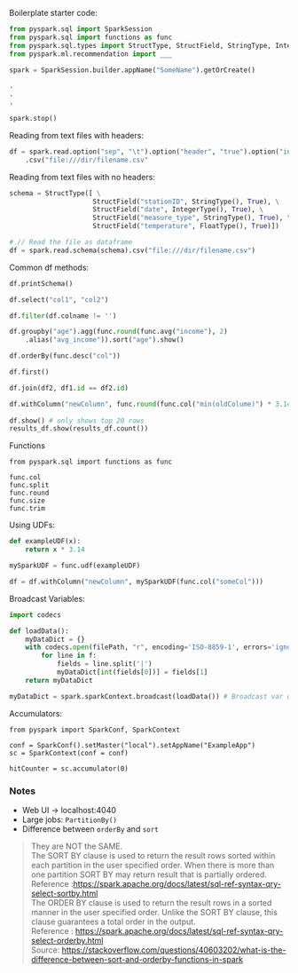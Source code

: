 Boilerplate starter code:

```python
from pyspark.sql import SparkSession
from pyspark.sql import functions as func
from pyspark.sql.types import StructType, StructField, StringType, IntegerType, FloatType
from pyspark.ml.recommendation import ___

spark = SparkSession.builder.appName("SomeName").getOrCreate()

.
.
.

spark.stop()
```

Reading from text files with headers:
```python
df = spark.read.option("sep", "\t").option("header", "true").option("inferSchema", "true")\
    .csv("file:///dir/filename.csv"
```


Reading from text files with no headers:
```python
schema = StructType([ \
                     StructField("stationID", StringType(), True), \
                     StructField("date", IntegerType(), True), \
                     StructField("measure_type", StringType(), True), \
                     StructField("temperature", FloatType(), True)])

# // Read the file as dataframe
df = spark.read.schema(schema).csv("file:///dir/filename.csv")
```

Common df methods:
```python
df.printSchema()

df.select("col1", "col2")

df.filter(df.colname != '')

df.groupby("age").agg(func.round(func.avg("income"), 2)
    .alias("avg_income")).sort("age").show()

df.orderBy(func.desc("col"))

df.first()

df.join(df2, df1.id == df2.id)

df.withColumn("newColumn", func.round(func.col("min(oldColume)") * 3.14, 2)
    
df.show() # only shows top 20 rows
results_df.show(results_df.count())

```

Functions
```
from pyspark.sql import functions as func

func.col
func.split
func.round
func.size
func.trim
```


Using UDFs:
```python
def exampleUDF(x):
    return x * 3.14

mySparkUDF = func.udf(exampleUDF)

df = df.withColumn("newColumn", mySparkUDF(func.col("someCol")))

```

Broadcast Variables:
```python
import codecs

def loadData():
    myDataDict = {}
    with codecs.open(filePath, "r", encoding='ISO-8859-1', errors='ignore') as f:
        for line in f:
            fields = line.split('|')
            myDataDict[int(fields[0])] = fields[1]
    return myDataDict

myDataDict = spark.sparkContext.broadcast(loadData()) # Broadcast var object

```

Accumulators:
```
from pyspark import SparkConf, SparkContext

conf = SparkConf().setMaster("local").setAppName("ExampleApp")
sc = SparkContext(conf = conf)

hitCounter = sc.accumulator(0)
```



### Notes
- Web UI -> localhost:4040 
- Large jobs: `PartitionBy()`
- Difference between `orderBy` and `sort`
> They are NOT the SAME.  
The SORT BY clause is used to return the result rows sorted within each partition in the user specified order. When there is more than one partition SORT BY may return result that is partially ordered.  
Reference :https://spark.apache.org/docs/latest/sql-ref-syntax-qry-select-sortby.html  
The ORDER BY clause is used to return the result rows in a sorted manner in the user specified order. Unlike the SORT BY clause, this clause guarantees a total order in the output.  
Reference : https://spark.apache.org/docs/latest/sql-ref-syntax-qry-select-orderby.html  
Source: https://stackoverflow.com/questions/40603202/what-is-the-difference-between-sort-and-orderby-functions-in-spark



